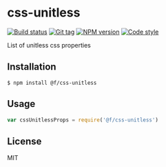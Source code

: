 
# css-unitless

[![Build status][travis-image]][travis-url]
[![Git tag][git-image]][git-url]
[![NPM version][npm-image]][npm-url]
[![Code style][standard-image]][standard-url]

List of unitless css properties

## Installation

    $ npm install @f/css-unitless

## Usage

```js
var cssUnitlessProps = require('@f/css-unitless')

```

## License

MIT

[travis-image]: https://img.shields.io/travis/micro-js/css-unitless.svg?style=flat-square
[travis-url]: https://travis-ci.org/micro-js/css-unitless
[git-image]: https://img.shields.io/github/tag/micro-js/css-unitless.svg
[git-url]: https://github.com/micro-js/css-unitless
[standard-image]: https://img.shields.io/badge/code%20style-standard-brightgreen.svg?style=flat
[standard-url]: https://github.com/feross/standard
[npm-image]: https://img.shields.io/npm/v/@f/css-unitless.svg?style=flat-square
[npm-url]: https://npmjs.org/package/@f/css-unitless
